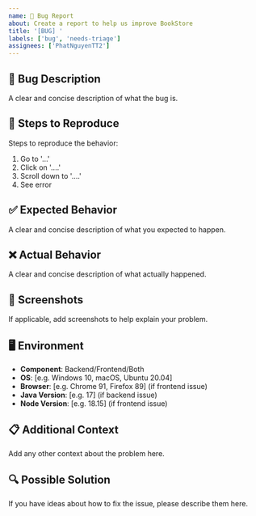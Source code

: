 ```yaml
---
name: 🐛 Bug Report
about: Create a report to help us improve BookStore
title: '[BUG] '
labels: ['bug', 'needs-triage']
assignees: ['PhatNguyenTT2']
---
```


## 🐛 Bug Description
A clear and concise description of what the bug is.

## 🔄 Steps to Reproduce
Steps to reproduce the behavior:
1. Go to '...'
2. Click on '....'
3. Scroll down to '....'
4. See error

## ✅ Expected Behavior
A clear and concise description of what you expected to happen.

## ❌ Actual Behavior
A clear and concise description of what actually happened.

## 📸 Screenshots
If applicable, add screenshots to help explain your problem.

## 🖥️ Environment
- **Component**: Backend/Frontend/Both
- **OS**: [e.g. Windows 10, macOS, Ubuntu 20.04]
- **Browser**: [e.g. Chrome 91, Firefox 89] (if frontend issue)
- **Java Version**: [e.g. 17] (if backend issue)
- **Node Version**: [e.g. 18.15] (if frontend issue)

## 📋 Additional Context
Add any other context about the problem here.

## 🔍 Possible Solution
If you have ideas about how to fix the issue, please describe them here.
